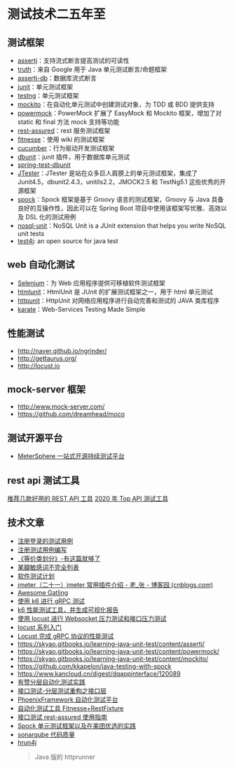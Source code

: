 # 测试技术二五年至

## 测试框架

- [assertj](https://assertj.github.io/doc/)：支持流式断言提高测试的可读性
- [truth](https://github.com/google/truth)：来自 Google 用于 Java 单元测试断言/命题框架
- [assertj-db](http://joel-costigliola.github.io/assertj/assertj-db.html)：数据库流式断言
- [junit](http://junit.org/junit4/)：单元测试框架
- [testng](http://testng.org/doc/index.html)：单元测试框架
- [mockito](http://code.google.com/p/mockito/)：在自动化单元测试中创建测试对象，为 TDD 或 BDD 提供支持
- [powermock](https://github.com/powermock/powermock)：PowerMock 扩展了 EasyMock 和 Mockito 框架，增加了对 static 和 final 方法 mock 支持等功能
- [rest-assured](http://rest-assured.io/)：rest 服务测试框架
- [fitnesse](http://www.fitnesse.org/FitNesseFeatures)：使用 wiki 的测试框架
- [cucumber](https://cucumber.io)：行为驱动开发测试框架
- [dbunit](http://dbunit.sourceforge.net/)：junit 插件，用于数据库单元测试
- [spring-test-dbunit](https://github.com/springtestdbunit/spring-test-dbunit)
- [JTester](https://code.google.com/archive/p/java-tester/)：JTester 是站在众多巨人肩膀上的单元测试框架，集成了 Junit4.5，dbunit2.4.3，unitils2.2，JMOCK2.5 和 TestNg5.1 这些优秀的开源框架
- [spock](http://spockframework.org)：Spock 框架是基于 Groovy 语言的测试框架，Groovy 与 Java 具备良好的互操作性，因此可以在 Spring Boot 项目中使用该框架写优雅、高效以及 DSL 化的测试用例
- [nosql-unit](https://github.com/lordofthejars/nosql-unit)：NoSQL Unit is a JUnit extension that helps you write NoSQL unit tests
- [test4j](https://github.com/test4j/test4j): an open source for java test

## web 自动化测试

- [Selenium](http://docs.seleniumhq.org/)：为 Web 应用程序提供可移植软件测试框架
- [htmlunit](http://htmlunit.sourceforge.net/)：HtmlUnit 是 JUnit 的扩展测试框架之一，用于 html 单元测试
- [httpunit](http://httpunit.sourceforge.net/)：HttpUnit 对网络应用程序进行自动完善和测试的 JAVA 类库程序
- [karate](https://github.com/intuit/karate)：Web-Services Testing Made Simple

## 性能测试

- http://naver.github.io/ngrinder/
- http://gettaurus.org/
- http://locust.io

## mock-server 框架

- http://www.mock-server.com/
- https://github.com/dreamhead/moco

## 测试开源平台

- [MeterSphere 一站式开源持续测试平台](https://github.com/metersphere/metersphere)

## rest api 测试工具

[推荐几款好用的 REST API 工具](https://www.qinglite.cn/doc/8207644f2a070332f)
[2020 年 Top API 测试工具](https://www.jianshu.com/p/6356b3d99b0c)

## 技术文章

- [注册登录的测试用例](https://www.jianshu.com/p/a162acd81dbb)
- [注册测试用例编写](https://blog.csdn.net/u013258415/article/details/77651967)
- [《等价类划分》-有这篇就够了](https://zhuanlan.zhihu.com/p/112810758)
- [某瓣敏感词不完全列表](https://drrouen.github.io/2020/03/19/mban-censored-words/)
- [软件测试计划](https://www.jianshu.com/p/c8f6b5f23fc9)
- [jmeter（二十一）jmeter 常用插件介绍 - 老\_张 - 博客园 (cnblogs.com)](https://www.cnblogs.com/imyalost/p/7751981.html)
- [Awesome Gatling](https://aliesbelik.github.io/awesome-gatling/)
- [使用 k6 进行 gRPC 测试](https://blog.shuf.io/post/testing-gRPC-with-k6)
- [k6 性能测试工具，并生成可视化报告](https://blog.csdn.net/weixin_42499516/article/details/122238151)
- [使用 locust 进行 Websocket 压力测试和接口压力测试](https://www.psvmc.cn/article/2022-01-16-ws-stress-testing.html)
- [locust 系列入门](https://mdnice.com/writing/91cca180336a4000861b2b1f6fa6ce2a)
- [Locust 完成 gRPC 协议的性能测试](https://cloud.tencent.com/developer/article/1833150)
- https://skyao.gitbooks.io/learning-java-unit-test/content/assertj/
- https://skyao.gitbooks.io/learning-java-unit-test/content/powermock/
- https://skyao.gitbooks.io/learning-java-unit-test/content/mockito/
- https://github.com/kkapelon/java-testing-with-spock
- https://www.kancloud.cn/digest/dqappinterface/120089
- [有赞分层自动化测试实践](http://tech.youzan.com/layers_test_automation_practice/)
- [接口测试-分层测试重构之接口层](https://testerhome.com/topics/4284)
- [PhoenixFramework 自动化测试平台](http://www.cewan.la/)
- [自动化测试工具 Fitnesse+RestFixture](https://testerhome.com/topics/1277)
- [接口测试 rest-assured 使用指南](https://blog.csdn.net/hualusiyu/article/details/81910136)
- [Spock 单元测试框架以及在美团优选的实践](https://mp.weixin.qq.com/s/U1FArrcdFf3NKui6_Sf-qw)
- [sonarqube 代码质量](https://github.com/SonarSource/sonarqube)
- [hrun4j](https://github.com/lematechvip/hrun4j)
  > Java 版的 httprunner
